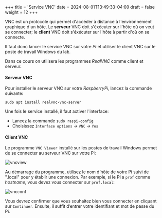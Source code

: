 +++
title = 'Service VNC'
date = 2024-08-01T13:49:33-04:00
draft = false
weight = 12
+++

VNC est un protocole qui permet d'accéder à distance à l'environnement graphique d'un hôte. Le **serveur** VNC doit s'éxécuter sur l'hôte où on veut se connecter; le **client** VNC doit s'éxécuter sur l'hôte à partir d'où on se connecte. 

Il faut donc lancer le service VNC sur votre _Pi_ et utiliser le client VNC sur le poste de travail Windows du lab.

Dans ce cours on utilisera les programmes _RealVNC_ comme client et serveur. 

#### Serveur VNC
Pour installer le serveur VNC sur votre _RaspberryPi_, lancez la commande suivante:

```
sudo apt install realvnc-vnc-server
```

Une fois le service installé, il faut activer l'interface:
+ Lancez la commande `sudo raspi-config` 
+ Choisissez `Interface options` -> `VNC` -> `Yes`


#### Client VNC
Le programme `VNC Viewer` installé sur les postes de travail Windows permet de se connecter au serveur VNC sur votre Pi:

![vncview](/420-314/images/vncview.png)

Au démarrage du programme, utilisez le nom d’hôte de votre Pi suivi de ".local" pour y établir une connexion. Par exemple, si le Pi a `prof` comme _hostname_, vous devez vous connecter sur `prof.local`:

![vncconf](/420-314/images/vncconf.png)

Vous devrez confirmer que vous souhaitez bien vous connecter en cliquant sur `Continuer`. Ensuite, il suffit d’entrer votre identifiant et mot de passe du Pi.